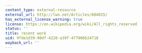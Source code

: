 ```yaml
---
content_type: external-resource
external_url: http://lwn.net/Articles/604015/
has_external_license_warning: true
license: https://en.wikipedia.org/wiki/All_rights_reserved
status: ''
title: recent work
uid: 9fde1d39-90df-4220-a39f-477906b24718
wayback_url: ''
---
```

